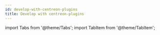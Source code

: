 ```yaml
---
id: develop-with-centreon-plugins
title: Develop with centreon-plugins
---
```

import Tabs from '@theme/Tabs';
import TabItem from '@theme/TabItem';